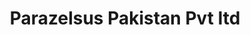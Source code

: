---
title: "Parazelsus Pakistan Pvt ltd"
url: /karachi/parazelsus-pakistan-pvt-ltd/
shop: wholesale
---